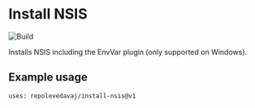 # Install NSIS

![Build](https://github.com/repolevedavaj/install-nsis/workflows/Build/badge.svg)

Installs NSIS including the EnvVar plugin (only supported on Windows).

## Example usage

```shell
uses: repolevedavaj/install-nsis@v1
```